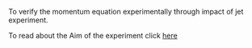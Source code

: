 To verify the momentum equation experimentally through impact of jet experiment. 

To read about the Aim of the experiment click [here](docs/9.Jets.pdf)
